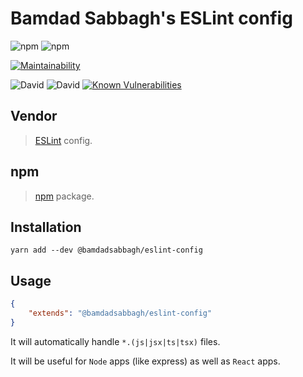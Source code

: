 # Bamdad Sabbagh's ESLint config

![npm](https://img.shields.io/npm/v/@bamdadsabbagh/eslint-config)
![npm](https://img.shields.io/npm/dm/@bamdadsabbagh/eslint-config)

[![Maintainability](https://api.codeclimate.com/v1/badges/b7ef43ae1528cd4d75e2/maintainability)](https://codeclimate.com/github/bamdadsabbagh/eslint-config/maintainability)

![David](https://img.shields.io/david/bamdadsabbagh/eslint-config)
![David](https://img.shields.io/david/dev/bamdadsabbagh/eslint-config)
[![Known Vulnerabilities](https://snyk.io/test/github/bamdadsabbagh/eslint-config/badge.svg?targetFile=package.json)](https://snyk.io/test/github/bamdadsabbagh/eslint-config?targetFile=package.json)

## Vendor

> [ESLint](https://eslint.org) config.

## npm

> [npm](https://www.npmjs.com/package/@bamdadsabbagh/eslint-config) package.

## Installation

```shell
yarn add --dev @bamdadsabbagh/eslint-config
```

## Usage

```json
{
    "extends": "@bamdadsabbagh/eslint-config"
}
```

It will automatically handle `*.(js|jsx|ts|tsx)` files.

It will be useful for `Node` apps (like express) as well as `React` apps.

